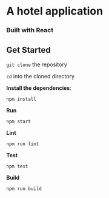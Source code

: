 # A hotel application
### Built with React

## Get Started

`git clone` the repository

`cd` into the cloned directory

**Install the dependencies**:
```
npm install
``` 

**Run**
```
npm start
``` 

**Lint**
```
npm run lint
``` 

**Test**
```
npm test
```

**Build**
```
npm run build
``` 
